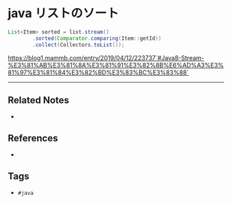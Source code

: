 # java リストのソート

```java
List<Item> sorted = list.stream()
        .sorted(Comparator.comparing(Item::getId))
        .collect(Collectors.toList());
```

https://blog1.mammb.com/entry/2019/04/12/223737`#Java8-Stream-%E3%81%AB%E3%81%8A%E3%81%91%E3%82%8B%E6%AD%A3%E3%81%97%E3%81%84%E3%82%BD%E3%83%BC%E3%83%88`

---
## Related Notes
- 

## References
- 

## Tags
- `#java` 